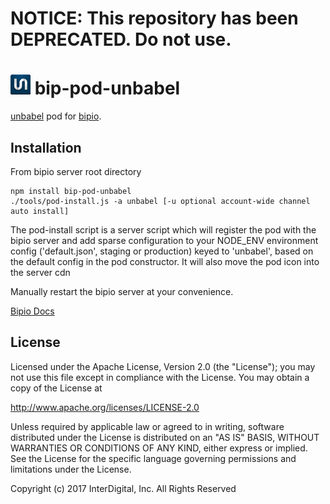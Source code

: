 # **NOTICE:** This repository has been **DEPRECATED**. Do not use.
![Unbabel](unbabel.png) bip-pod-unbabel
=======

<a href="http://en.wikipedia.org/wiki/Unbabel_(text)">unbabel</a> pod for [bipio](https://bip.io).

## Installation

From bipio server root directory

    npm install bip-pod-unbabel
    ./tools/pod-install.js -a unbabel [-u optional account-wide channel auto install]

The pod-install script is a server script which will register the pod with the bipio server and add sparse
configuration to your NODE_ENV environment config ('default.json', staging or production)
keyed to 'unbabel', based on the default config in the pod constructor.  It will also move the
pod icon into the server cdn

Manually restart the bipio server at your convenience.


[Bipio Docs](https://bip.io/docs/pods/unbabel)

## License

Licensed under the Apache License, Version 2.0 (the "License"); you may not use this file except in compliance with the License. You may obtain a copy of the License at

http://www.apache.org/licenses/LICENSE-2.0

Unless required by applicable law or agreed to in writing, software distributed under the License is distributed on an "AS IS" BASIS, WITHOUT WARRANTIES OR CONDITIONS OF ANY KIND, either express or implied. See the License for the specific language governing permissions and limitations under the License.


Copyright (c) 2017 InterDigital, Inc. All Rights Reserved

